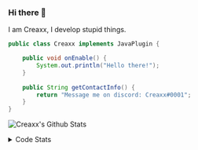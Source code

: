 ### Hi there 👋

I am Creaxx, I develop stupid things. 

```java
public class Creaxx implements JavaPlugin {

    public void onEnable() {
        System.out.println("Hello there!");
    }
    
    public String getContactInfo() {
        return "Message me on discord: Creaxx#0001";
    }
}
```

![Creaxx's Github Stats](https://github-readme-stats.vercel.app/api?username=CreaxxOG&show_icons=true&theme=dark&count_private=true)

<details>
  <summary>Code Stats</summary>

<!--START_SECTION:waka-->
![Code Time](http://img.shields.io/badge/Code%20Time-775%20hrs%2014%20mins-blue)

![Lines of code](https://img.shields.io/badge/From%20Hello%20World%20I%27ve%20Written-3%20Thousand%20lines%20of%20code-blue)

**🐱 My GitHub Data** 

> 🏆 277 Contributions in the Year 2022
 > 
> 📦 228.7 kB Used in GitHub's Storage 
 > 
> 🚫 Not Opted to Hire
 > 
> 📜 3 Public Repositories 
 > 
> 🔑 2 Private Repositories  
 > 
**I'm a Night 🦉** 

```text
🌞 Morning    20 commits     ██░░░░░░░░░░░░░░░░░░░░░░░   9.22% 
🌆 Daytime    78 commits     █████████░░░░░░░░░░░░░░░░   35.94% 
🌃 Evening    102 commits    ███████████░░░░░░░░░░░░░░   47.0% 
🌙 Night      17 commits     ██░░░░░░░░░░░░░░░░░░░░░░░   7.83%

```
📅 **I'm Most Productive on Wednesday** 

```text
Monday       46 commits     █████░░░░░░░░░░░░░░░░░░░░   21.2% 
Tuesday      35 commits     ████░░░░░░░░░░░░░░░░░░░░░   16.13% 
Wednesday    47 commits     █████░░░░░░░░░░░░░░░░░░░░   21.66% 
Thursday     13 commits     █░░░░░░░░░░░░░░░░░░░░░░░░   5.99% 
Friday       20 commits     ██░░░░░░░░░░░░░░░░░░░░░░░   9.22% 
Saturday     34 commits     ████░░░░░░░░░░░░░░░░░░░░░   15.67% 
Sunday       22 commits     ██░░░░░░░░░░░░░░░░░░░░░░░   10.14%

```


📊 **This Week I Spent My Time On** 

```text
💬 Programming Languages: 
Java                     30 hrs 10 mins      █████████████████████░░░░   86.79% 
XML                      2 hrs 27 mins       █░░░░░░░░░░░░░░░░░░░░░░░░   7.07% 
YAML                     59 mins             ░░░░░░░░░░░░░░░░░░░░░░░░░   2.83% 
Kotlin                   27 mins             ░░░░░░░░░░░░░░░░░░░░░░░░░   1.32% 
TypeScript               22 mins             ░░░░░░░░░░░░░░░░░░░░░░░░░   1.1%

🔥 Editors: 
IntelliJ                 34 hrs 35 mins      █████████████████████████   100.0%

```

**I Mostly Code in Java** 

```text
Java                     3 repos             ████████████░░░░░░░░░░░░░   50.0% 
EJS                      1 repo              ████░░░░░░░░░░░░░░░░░░░░░   16.67% 
Kotlin                   1 repo              ████░░░░░░░░░░░░░░░░░░░░░   16.67% 
Python                   1 repo              ████░░░░░░░░░░░░░░░░░░░░░   16.67%

```



 Last Updated on 14/08/2022 12:40:31 UTC
<!--END_SECTION:waka-->
</details>
